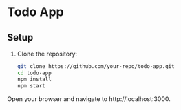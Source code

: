 # Todo App

## Setup

1. Clone the repository:
   ```bash
   git clone https://github.com/your-repo/todo-app.git
   cd todo-app
   npm install
   npm start
   ```

Open your browser and navigate to http://localhost:3000.

